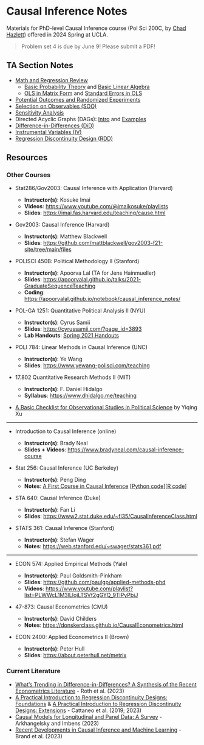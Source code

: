 # Causal Inference Notes

Materials for PhD-level Causal Inference course (Pol Sci 200C, by [Chad Hazlett](https://www.chadhazlett.com/)) offered in 2024 Spring at UCLA.

> Problem set 4 is due by June 9! Please submit a PDF! 

## TA Section Notes
- [Math and Regression Review](https://htmlpreview.github.io/?https://github.com/haotianchen/Causal-Inference/blob/main/1-Math/prob_matrix_review.html)
  + [Basic Probability Theory](https://iqss.github.io/prefresher/probability-theory.html) and [Basic Linear Algebra](https://github.com/haotianchen/Causal-Inference/blob/main/1-Math/BasicMatrixAlgebra_review.pdf)
  + [OLS in Matrix Form](https://web.stanford.edu/~mrosenfe/soc_meth_proj3/matrix_OLS_NYU_notes.pdf) and [Standard Errors in OLS](https://htmlpreview.github.io/?https://github.com/haotianchen/Causal-Inference/blob/main/1-Math/se_ols.html)
- [Potential Outcomes and Randomized Experiments](https://htmlpreview.github.io/?https://github.com/haotianchen/Causal-Inference/blob/main/2-PO/potential_outcomes.html)
- [Selection on Observables (SOO)](https://htmlpreview.github.io/?https://github.com/haotianchen/Causal-Inference/blob/main/3-SOO/matching.html)
- [Sensitivity Analysis](https://htmlpreview.github.io/?https://github.com/haotianchen/Causal-Inference/blob/main/4-Sensitivity/sensitivity.html)
- Directed Acyclic Graphs (DAGs): [Intro](https://mixtape.scunning.com/03-directed_acyclical_graphs) and [Examples](https://donskerclass.github.io/CausalEconometrics/DAGs.html)
- [Difference-in-Differences (DiD)](https://htmlpreview.github.io/?https://github.com/haotianchen/Causal-Inference/blob/main/5-DID/DID.html)
- [Instrumental Variables (IV)](https://htmlpreview.github.io/?https://github.com/haotianchen/Causal-Inference/blob/main/6-IV/IV.html)
- [Regression Discontinuity Design (RDD)](https://htmlpreview.github.io/?https://github.com/haotianchen/Causal-Inference/blob/main/7-RDD/RDD.html)

## Resources

### Other Courses
- Stat286/Gov2003: Causal Inference with Application (Harvard)
  - **Instructor(s)**: Kosuke Imai
  - **Videos**: https://www.youtube.com/@imaikosuke/playlists
  - **Slides**: https://imai.fas.harvard.edu/teaching/cause.html

- Gov2003: Causal Inference (Harvard)
  - **Instructor(s)**: Matthew Blackwell
  - **Slides**: https://github.com/mattblackwell/gov2003-f21-site/tree/main/files

- POLISCI 450B: Political Methodology II (Stanford)
  - **Instructor(s)**: Apoorva Lal (TA for Jens Hainmueller)
  - **Slides**: https://apoorvalal.github.io/talks/2021-GraduateSequenceTeaching
  - **Coding**: https://apoorvalal.github.io/notebook/causal_inference_notes/

- POL-GA 1251: Quantitative Political Analysis II (NYU)
  - **Instructor(s)**: Cyrus Samii
  - **Slides**: https://cyrussamii.com/?page_id=3893
  - **Lab Handouts**: [Spring 2021 Handouts](https://www.zhoujunlong.com/Quant2_lab_2021sp/)

- POLI 784: Linear Methods in Causal Inference (UNC)
  - **Instructor(s)**: Ye Wang
  - **Slides**: https://www.yewang-polisci.com/teaching

- 17.802 Quantitative Research Methods II (MIT)
  - **Instructor(s)**: F. Daniel Hidalgo
  - **Syllabus**: https://www.dhidalgo.me/teaching

- [A Basic Checklist for Observational Studies in Political Science](https://yiqingxu.org/public/checklist.pdf) by Yiqing Xu

-----

- Introduction to Causal Inference (online)
  - **Instructor(s)**: Brady Neal
  - **Slides + Videos**: https://www.bradyneal.com/causal-inference-course

- Stat 256: Causal Inference (UC Berkeley)
  - **Instructor(s)**: Peng Ding
  - **Notes**: [A First Course in Causal Inference](https://arxiv.org/pdf/2305.18793.pdf) [[Python code](https://github.com/apoorvalal/ding_causalInference_python)][[R code](https://dataverse.harvard.edu/dataset.xhtml?persistentId=doi:10.7910/DVN/ZX3VEV)]

- STA 640: Causal Inference (Duke)
  - **Instructor(s)**: Fan Li
  - **Slides**: https://www2.stat.duke.edu/~fl35/CausalInferenceClass.html

- STATS 361: Causal Inference (Stanford)
  - **Instructor(s)**: Stefan Wager
  - **Notes**: https://web.stanford.edu/~swager/stats361.pdf

-----

- ECON 574: Applied Empirical Methods (Yale)
  - **Instructor(s)**: Paul Goldsmith-Pinkham
  - **Slides**: https://github.com/paulgp/applied-methods-phd
  - **Videos**: https://www.youtube.com/playlist?list=PLWWcL1M3lLlojLTSVf2gGYQ_9TlPyPbiJ

- 47-873: Causal Econometrics (CMU)
  - **Instructor(s)**: David Childers
  - **Notes**: https://donskerclass.github.io/CausalEconometrics.html

- ECON 2400: Applied Econometrics II (Brown)
  - **Instructor(s)**: Peter Hull
  - **Slides**: https://about.peterhull.net/metrix

<!-- 
- Causal Inference and Machine Learning
  - **Instructor(s)**: Guido Imbens
  - **Notes**: https://www.uni-potsdam.de/fileadmin/projects/empwifo/images/homepage/05_Workshop/imbens_potsdam_2019.pdf
-->


### Current Literature
- [What’s Trending in Difference-in-Differences? A Synthesis of the Recent Econometrics Literature](https://arxiv.org/pdf/2201.01194.pdf) - Roth et al. (2023)
- [A Practical Introduction to Regression Discontinuity Designs: Foundations](https://arxiv.org/pdf/1911.09511.pdf) & [A Practical Introduction to Regression Discontinuity Designs: Extensions](https://arxiv.org/pdf/2301.08958.pdf) - Cattaneo et al. (2019; 2023)
- [Causal Models for Longitudinal and Panel Data: A Survey](https://www.nber.org/papers/w31942) - Arkhangelsky and Imbens (2023)
- [Recent Developments in Causal Inference and Machine Learning](https://www.annualreviews.org/content/journals/10.1146/annurev-soc-030420-015345) - Brand et al. (2023)

